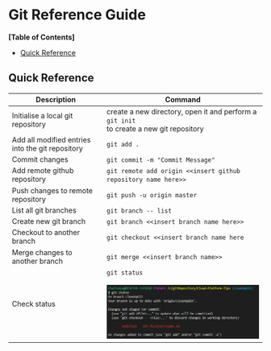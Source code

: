 # Git Reference Guide

**[Table of Contents]**

- [Quick Reference](#quick-reference)

## Quick Reference

| Description                                      | Command                                                                                                                                              |
| ------------------------------------------------ | ---------------------------------------------------------------------------------------------------------------------------------------------------- |
| Initialise a local git repository                | create a new directory, open it and perform a <br> `git init` <br> to create a new git repository                                                    |
| Add all modified entries into the git repository | `git add .`                                                                                                                                          |
| Commit changes                                   | `git commit -m "Commit Message"`                                                                                                                     |
| Add remote github repository                     | `git remote add origin <<insert github repository name here>>`                                                                                       |
| Push changes to remote repository                | `git push -u origin master`                                                                                                                          |
| List all git branches                            | `git branch -- list`                                                                                                                                 |
| Create new git branch                            | `git branch <<insert branch name here>>`                                                                                                             |
| Checkout to another branch                       | `git checkout <<insert branch name here`                                                                                                             |
| Merge changes to another branch                  | `git merge <<insert branch name>>`                                                                                                                   |
| Check status                                     | `git status` <br><br> ![Git Status](https://github.com/chatenrk/Cloud-Platform-Tips/blob/cleanUpGit/Git%20Related/screenshots/git%20status.PNG) <br> |
